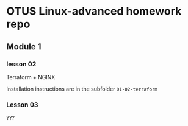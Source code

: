 # OTUS Linux-advanced homework repo

## Module 1

### lesson 02
Terraform + NGINX

Installation instructions are in the subfolder `01-02-terraform`

### Lesson 03
???